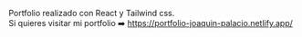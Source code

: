 Portfolio realizado con React y Tailwind css. <br/>
Si quieres visitar mi portfolio ➡️ https://portfolio-joaquin-palacio.netlify.app/
